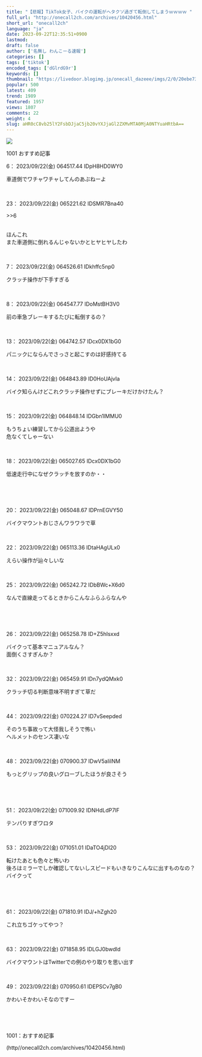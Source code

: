 ```yaml
---
title: "【悲報】TikTok女子、バイクの運転がヘタクソ過ぎて転倒してしまうｗｗｗｗ "
full_url: "http://onecall2ch.com/archives/10420456.html"
short_url: "onecall2ch"
language: "ja"
date: 2023-09-22T12:35:51+0900
lastmod: 
draft: false
author: ['名無し わんこーる速報']
categories: []
tags: ['tiktok']
encoded_tags: ['dGlrdG9r']
keywords: []
thumbnail: "https://livedoor.blogimg.jp/onecall_dazeee/imgs/2/0/20ebe73a-s.png"
popular: 500
latest: 409
trend: 1989
featured: 1957
views: 1807
comments: 22
weight: 4
slug: aHR0cC8vb25lY2FsbDJjaC5jb20vYXJjaGl2ZXMvMTA0MjA0NTYuaHRtbA==
---
```


![](https://livedoor.blogimg.jp/onecall_dazeee/imgs/2/0/20ebe73a-s.png)

<div> <p class='name2'> 1001 おすすめ記事</p> <p class='name2'>6： 2023/09/22(金) 064517.44 IDpH8HD0WY0</p><p class='onecall'> 車道側でワチャワチャしてんのあぶねーよ <br></p><br> <p class='name2'>23： 2023/09/22(金) 065221.62 IDSMR7Bna40</p><p class='onecall'> <p class='anchor'>>>6</p> <br> ほんこれ <br> また車道側に倒れるんじゃないかとヒヤヒヤしたわ <br></p><br> <p class='name2'>7： 2023/09/22(金) 064526.61 IDkhffc5np0</p><p class='onecall'> クラッチ操作が下手すぎる <br></p><br> <p class='name2'>8： 2023/09/22(金) 064547.77 IDoMstBH3V0</p><p class='onecall'> 前の車急ブレーキするたびに転倒するの？ <br></p><br> <p class='name2'>13： 2023/09/22(金) 064742.57 IDcx0DX1bG0</p><p class='onecall'> パニックにならんでさっさと起こすのは好感持てる <br></p><br> <p class='name2'>14： 2023/09/22(金) 064843.89 ID0HoUAjvIa</p><p class='onecall'> バイク知らんけどこれクラッチ操作せずにブレーキだけかけたん？ <br></p><br> <p class='name2'>15： 2023/09/22(金) 064848.14 IDGbn1lMMU0</p><p class='onecall'> もうちょい練習してから公道出ようや <br> 危なくてしゃーない <br></p><br> <p class='name2'>18： 2023/09/22(金) 065027.65 IDcx0DX1bG0</p><p class='onecall'><p> 低速走行中になぜクラッチを放すのか・・ </p><br></p><br> <p class='name2'>20： 2023/09/22(金) 065048.67 IDPrnEGVY50</p><p class='onecall'> バイクマウントおじさんワラワラで草 <br></p><br> <p class='name2'>22： 2023/09/22(金) 065113.36 IDtaHAgULx0</p><p class='onecall'> えらい操作が辿々しいな <br></p><br> <p class='name2'>25： 2023/09/22(金) 065242.72 IDbBWc+X6d0</p><p class='onecall'><p> なんで直線走ってるときからこんなふらふらなんや </p><br></p><br> <p class='name2'>26： 2023/09/22(金) 065258.78 ID+Z5hIsxxd</p><p class='onecall'> バイクって基本マニュアルなん？ <br> 面倒くさすぎんか？ <br></p><br> <p class='name2'>32： 2023/09/22(金) 065459.91 IDn7ydQMxk0</p><p class='onecall'> クラッチ切る判断意味不明すぎて草だ <br></p><br> <p class='name2'>44： 2023/09/22(金) 070224.27 ID7vSeepded</p><p class='onecall'> そのうち事故って大怪我しそうで怖い <br> ヘルメットのセンス凄いな <br></p><br> <p class='name2'>48： 2023/09/22(金) 070900.37 IDwV5aIilNM</p><p class='onecall'><p> もっとグリップの良いグローブしたほうが良さそう </p><br></p><br> <p class='name2'>51： 2023/09/22(金) 071009.92 IDNHdLdP7lF</p><p class='onecall'> テンパりすぎワロタ <br></p><br> <p class='name2'>53： 2023/09/22(金) 071051.01 IDaTO4jDI20</p><p class='onecall'><p> 転けたあとも色々と怖いわ <br> 後ろはミラーでしか確認してないしスピードもいきなりこんなに出すものなの？バイクって </p><br></p><br> <p class='name2'>61： 2023/09/22(金) 071810.91 IDJ/+hZgh20</p><p class='onecall'> これ立ちゴケってやつ？ <br></p><br> <p class='name2'>63： 2023/09/22(金) 071858.95 IDLGJ0bwdld</p><p class='onecall'> バイクマウントはTwitterでの例のやり取りを思い出す <br></p><br> <p class='name2'>49： 2023/09/22(金) 070950.61 IDEPSCv7gB0</p><p class='onecall'><p> かわいそかわいそなのですー </p><br></p><br> <p class='name2'>1001：おすすめ記事</p> </div>

(http//onecall2ch.com/archives/10420456.html)
